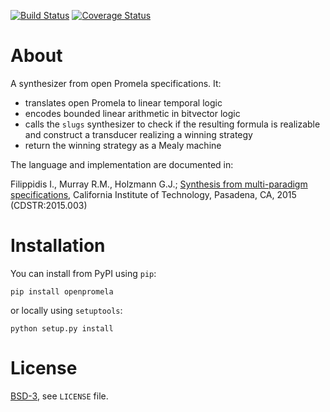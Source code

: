 [![Build Status][build_img]][travis]
[![Coverage Status][coverage]][coveralls]


About
=====

A synthesizer from open Promela specifications. It:

- translates open Promela to linear temporal logic
- encodes bounded linear arithmetic in bitvector logic
- calls the `slugs` synthesizer to check if the resulting formula is realizable and construct a transducer realizing a winning strategy
- return the winning strategy as a Mealy machine

The language and implementation are documented in:

Filippidis I., Murray R.M., Holzmann G.J.;
[Synthesis from multi-paradigm specifications](http://resolver.caltech.edu/CaltechCDSTR:2015.003), California Institute of Technology, Pasadena, CA, 2015 (CDSTR:2015.003)


Installation
============

You can install from PyPI using `pip`:

```
pip install openpromela
```

or locally using `setuptools`:

```
python setup.py install
```


License
=======
[BSD-3](http://opensource.org/licenses/BSD-3-Clause), see `LICENSE` file.


[build_img]: https://travis-ci.org/johnyf/openpromela.svg?branch=master
[travis]: https://travis-ci.org/johnyf/openpromela
[coverage]: https://coveralls.io/repos/johnyf/openpromela/badge.svg?branch=master
[coveralls]: https://coveralls.io/r/johnyf/openpromela?branch=master